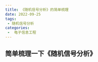 ```yaml
---
title: 《随机信号分析》的简单梳理
date: 2022-09-25
tags:
 - 随机信号分析
categories:
 -  电子信息工程
---
```


## 简单梳理一下《随机信号分析》

